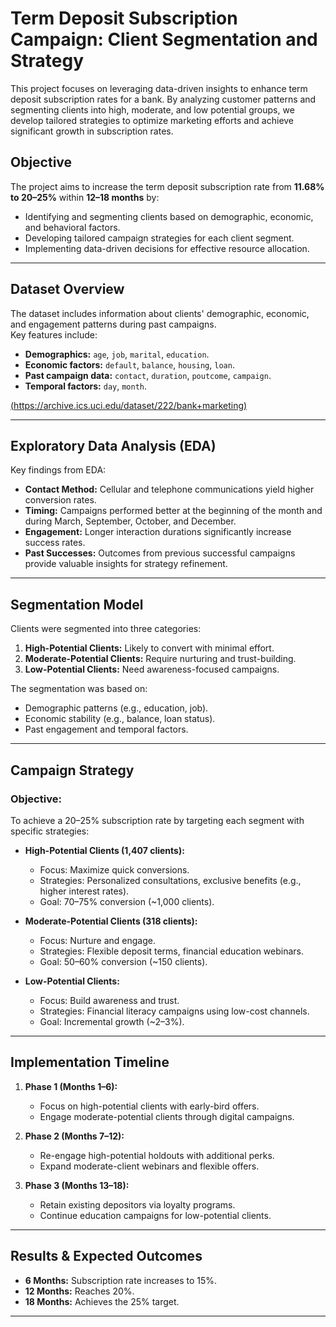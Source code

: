 # Term Deposit Subscription Campaign: Client Segmentation and Strategy

This project focuses on leveraging data-driven insights to enhance term deposit subscription rates for a bank. By analyzing customer patterns and segmenting clients into high, moderate, and low potential groups, we develop tailored strategies to optimize marketing efforts and achieve significant growth in subscription rates.

## **Objective**

The project aims to increase the term deposit subscription rate from **11.68% to 20–25%** within **12–18 months** by:
- Identifying and segmenting clients based on demographic, economic, and behavioral factors.
- Developing tailored campaign strategies for each client segment.
- Implementing data-driven decisions for effective resource allocation.

---

## **Dataset Overview**

The dataset includes information about clients' demographic, economic, and engagement patterns during past campaigns.  
Key features include:
- **Demographics:** `age`, `job`, `marital`, `education`.
- **Economic factors:** `default`, `balance`, `housing`, `loan`.
- **Past campaign data:** `contact`, `duration`, `poutcome`, `campaign`.
- **Temporal factors:** `day`, `month`.

[(https://archive.ics.uci.edu/dataset/222/bank+marketing)](#)

---

## **Exploratory Data Analysis (EDA)**

Key findings from EDA:
- **Contact Method:** Cellular and telephone communications yield higher conversion rates.
- **Timing:** Campaigns performed better at the beginning of the month and during March, September, October, and December.
- **Engagement:** Longer interaction durations significantly increase success rates.
- **Past Successes:** Outcomes from previous successful campaigns provide valuable insights for strategy refinement.

---

## **Segmentation Model**

Clients were segmented into three categories:
1. **High-Potential Clients:** Likely to convert with minimal effort.
2. **Moderate-Potential Clients:** Require nurturing and trust-building.
3. **Low-Potential Clients:** Need awareness-focused campaigns.

The segmentation was based on:
- Demographic patterns (e.g., education, job).
- Economic stability (e.g., balance, loan status).
- Past engagement and temporal factors.

---

## **Campaign Strategy**

### **Objective:**
To achieve a 20–25% subscription rate by targeting each segment with specific strategies:

- **High-Potential Clients (1,407 clients):**
  - Focus: Maximize quick conversions.
  - Strategies: Personalized consultations, exclusive benefits (e.g., higher interest rates).
  - Goal: 70–75% conversion (~1,000 clients).

- **Moderate-Potential Clients (318 clients):**
  - Focus: Nurture and engage.
  - Strategies: Flexible deposit terms, financial education webinars.
  - Goal: 50–60% conversion (~150 clients).

- **Low-Potential Clients:**
  - Focus: Build awareness and trust.
  - Strategies: Financial literacy campaigns using low-cost channels.
  - Goal: Incremental growth (~2–3%).

---

## **Implementation Timeline**

1. **Phase 1 (Months 1–6):**
   - Focus on high-potential clients with early-bird offers.
   - Engage moderate-potential clients through digital campaigns.

2. **Phase 2 (Months 7–12):**
   - Re-engage high-potential holdouts with additional perks.
   - Expand moderate-client webinars and flexible offers.

3. **Phase 3 (Months 13–18):**
   - Retain existing depositors via loyalty programs.
   - Continue education campaigns for low-potential clients.

---

## **Results & Expected Outcomes**

- **6 Months:** Subscription rate increases to 15%.
- **12 Months:** Reaches 20%.
- **18 Months:** Achieves the 25% target.
  
---
